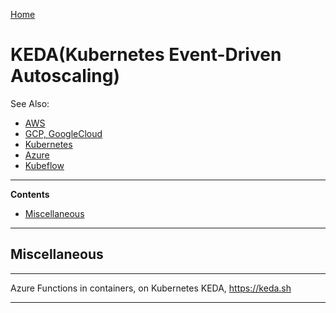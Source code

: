 [Home](Readme.md)
# KEDA(Kubernetes Event-Driven Autoscaling)

See Also:

- [AWS](AWS.md)
- [GCP, GoogleCloud](GoogleCloud.md)
- [Kubernetes](Kubernetes.md)
- [Azure](Azure.md)
- [Kubeflow](Kubeflow.md)

---

**Contents**

- [Miscellaneous](KEDA.md#miscellaneous)

---

## Miscellaneous

---

Azure Functions in containers, on Kubernetes
KEDA, https://keda.sh

---